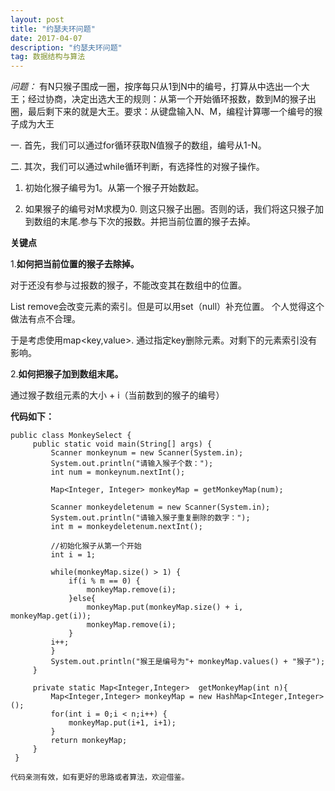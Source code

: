 ```yaml
---
layout: post
title: "约瑟夫环问题"
date: 2017-04-07
description: "约瑟夫环问题"
tag: 数据结构与算法
--- 
```


*问题：*
有N只猴子围成一圈，按序每只从1到N中的编号，打算从中选出一个大王；经过协商，决定出选大王的规则：从第一个开始循环报数，数到M的猴子出圈，最后剩下来的就是大王。要求：从键盘输入N、M，编程计算哪一个编号的猴子成为大王

一. 首先，我们可以通过for循环获取N值猴子的数组，编号从1-N。

二. 其次，我们可以通过while循环判断，有选择性的对猴子操作。 
   
   1. 初始化猴子编号为1。从第一个猴子开始数起。

   2. 如果猴子的编号对M求模为0. 则这只猴子出圈。否则的话，我们将这只猴子加到数组的末尾.参与下次的报数。并把当前位置的猴子去掉。
     
   **关键点**
     
   1.**如何把当前位置的猴子去除掉。**
     
   对于还没有参与过报数的猴子，不能改变其在数组中的位置。
   
   List remove会改变元素的索引。但是可以用set（null）补充位置。
   个人觉得这个做法有点不合理。
   
   于是考虑使用map<key,value>. 通过指定key删除元素。对剩下的元素索引没有影响。
   
   2.**如何把猴子加到数组末尾。**
   
   通过猴子数组元素的大小 + i（当前数到的猴子的编号）
   
   **代码如下：**
   
   ```
   public class MonkeySelect {
		public static void main(String[] args) {
			Scanner monkeynum = new Scanner(System.in);
			System.out.println("请输入猴子个数：");
			int num = monkeynum.nextInt(); 
		
			Map<Integer, Integer> monkeyMap = getMonkeyMap(num);
		
			Scanner monkeydeletenum = new Scanner(System.in);
			System.out.println("请输入猴子重复删除的数字：");
			int m = monkeydeletenum.nextInt(); 
		
			//初始化猴子从第一个开始
			int i = 1;
		
			while(monkeyMap.size() > 1) {
				if(i % m == 0) {
					monkeyMap.remove(i);
				}else{
					monkeyMap.put(monkeyMap.size() + i, monkeyMap.get(i));
					monkeyMap.remove(i);
				}
			i++;
			}
			System.out.println("猴王是编号为"+ monkeyMap.values() + "猴子");
		}
	
		private static Map<Integer,Integer>  getMonkeyMap(int n){
			Map<Integer,Integer> monkeyMap = new HashMap<Integer,Integer>();
			for(int i = 0;i < n;i++) {
				monkeyMap.put(i+1, i+1);
			}
			return monkeyMap;
		}
	}
   ```
	
	代码亲测有效，如有更好的思路或者算法，欢迎借鉴。
   
   
   
   


